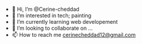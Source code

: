 - 👋 Hi, I’m @Cerine-cheddad
- 👀 I’m interested in tech; painting
- 🌱 I’m currently learning web developement
- 💞️ I’m looking to collaborate on ...
- 📫 How to reach me cerinecheddad12@gmail.com

<!---
Cer-ine/Cer-ine is a ✨ special ✨ repository because its `README.md` (this file) appears on your GitHub profile.
You can click the Preview link to take a look at your changes.
--->
